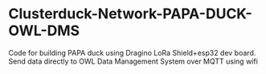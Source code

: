 # Clusterduck-Network-PAPA-DUCK-OWL-DMS
Code for building PAPA duck using Dragino LoRa Shield+esp32 dev board. Send data directly to OWL Data Management System over MQTT using wifi
